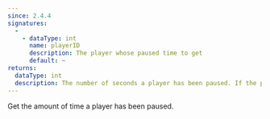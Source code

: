 ```yaml
---
since: 2.4.4
signatures:
  -
    - dataType: int
      name: playerID
      description: The player whose paused time to get
      default: ~
returns:
  dataType: int
  description: The number of seconds a player has been paused. If the player ID does not exist, it will return -1; otherwise it will return 0 if the player is not paused or is an observer.
---
```


Get the amount of time a player has been paused.
